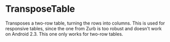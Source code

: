 TransposeTable
==============

Transposes a two-row table, turning the rows into columns.  This is used for responsive tables, since the one from Zurb is too robust and doesn't work on Android 2.3.  This one only works for two-row tables.